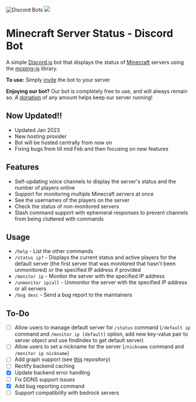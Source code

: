 ![Discord Bots](https://badgen.net/https/achiommino.npkn.net/mcstatus-discordbot/)
<a href="https://www.buymeacoffee.com/rahulrao"><img src="https://badgen.net/badge/Make/a%20donation/yellow"></img></a>

# Minecraft Server Status - Discord Bot

A simple [Discord.js](https://www.npmjs.com/package/discord.js) bot that displays the status of [Minecraft](https://minecraft.gamepedia.com) servers using the [mcping-js](https://www.npmjs.com/package/mcping-js) library.

**To use:** Simply [invite](https://discord.com/api/oauth2/authorize?client_id=788083161296273517&permissions=268435472&scope=bot%20applications.commands) the bot to your server

**Enjoying our bot?** Our bot is completely free to use, and will always remain so. A [donation](https://www.buymeacoffee.com/rahulrao) of any amount helps keep our server running!

## Now Updated!!

- Updated Jan 2023
- New hosting provider
- Bot will be hosted centrally from now on
- Fixing bugs from till mid Feb and then focusing on new features

## Features

- Self-updating voice channels to display the server's status and the number of players online
- Support for monitoring multiple Minecraft servers at once
- See the usernames of the players on the server
- Check the status of non-monitored servers
- Slash command support with ephemeral responses to prevent channels from being cluttered with commands

## Usage

- `/help` - List the other commands
- `/status ip?` - Displays the current status and active players for the default server (the first server that was monitored that hasn't been unmonitored) or the specified IP address if provided
- `/monitor ip` - Monitor the server with the specified IP address
- `/unmonitor ip|all` - Unmonitor the server with the specified IP address or all servers
- `/bug desc` - Send a bug report to the maintainers

## To-Do

- [ ] Allow users to manage default server for `/status` command (`/default ip` command and `/monitor ip [default]` option, add new key-value pair to server object and use findIndex to get default server)
- [ ] Allow users to set a nickname for the server (`/nickname` command and `/monitor ip nickname`)
- [ ] Add graph support (see [this](https://github.com/cappig/MC-status-bot) repository)
- [ ] Rectify backend caching
- [x] Update backend error handling
- [ ] Fix DDNS support issues
- [x] Add bug reporting command
- [ ] Support compatibility with bedrock servers
